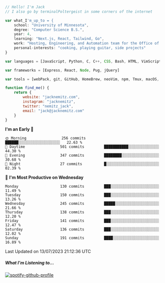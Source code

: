 ```javascript
// Hello! I'm Jack
// I also go by terminalPoltergeist in some corners of the internet

var what_I'm_up_to = {
    school: "University of Minnesota",
    degree: "Computer Science B.S.",
    year: 4,
    learning: "Next.js, React, Tailwind, Go",
    work: "Hosting, Engineering, and Automation team for the Office of Information Technology at UMN",
    personal-interests: "cooking, playing guitar, side projects"
}

var languages = [JavaScript, Python, C, C++, CSS, Bash, HTML, VimScript]

var frameworks = [Express, React, Node, Pug, jQuery]

var tools = [webPack, git, GitHub, HomeBrew, neoVim, npm, Tmux, macOS, Ubuntu, Docker, Nginx]

function find_me() {
    return {
        website: "jacknemitz.com",
        instagram: "jacknemitz",
        twitter: "nemitz_jack",
        email: "jack@jacknemitz.com"
    }
}
```

<!--START_SECTION:waka-->
**I'm an Early 🐤** 

```text
🌞 Morning                256 commits         ██████░░░░░░░░░░░░░░░░░░░   22.63 % 
🌆 Daytime                501 commits         ███████████░░░░░░░░░░░░░░   44.30 % 
🌃 Evening                347 commits         ████████░░░░░░░░░░░░░░░░░   30.68 % 
🌙 Night                  27 commits          █░░░░░░░░░░░░░░░░░░░░░░░░   02.39 % 
```
📅 **I'm Most Productive on Wednesday** 

```text
Monday                   130 commits         ███░░░░░░░░░░░░░░░░░░░░░░   11.49 % 
Tuesday                  150 commits         ███░░░░░░░░░░░░░░░░░░░░░░   13.26 % 
Wednesday                245 commits         █████░░░░░░░░░░░░░░░░░░░░   21.66 % 
Thursday                 138 commits         ███░░░░░░░░░░░░░░░░░░░░░░   12.20 % 
Friday                   141 commits         ███░░░░░░░░░░░░░░░░░░░░░░   12.47 % 
Saturday                 136 commits         ███░░░░░░░░░░░░░░░░░░░░░░   12.02 % 
Sunday                   191 commits         ████░░░░░░░░░░░░░░░░░░░░░   16.89 % 
```



 Last Updated on 13/07/2023 21:12:36 UTC
<!--END_SECTION:waka-->

##### What I'm Listening to...

[![spotify-github-profile](https://spotify-github-profile.vercel.app/api/view?uid=jack.nemitz&cover_image=true&show_offline=true&bar_color=53b14f&bar_color_cover=false&background_color=121212FF)](https://spotify-github-profile.vercel.app/api/view?uid=jack.nemitz&redirect=true)


